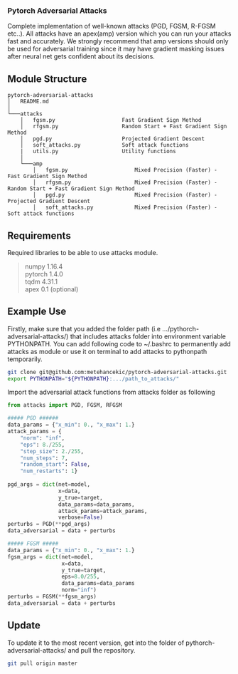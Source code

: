 ### Pytorch Adversarial Attacks #

Complete implementation of well-known attacks (PGD, FGSM, R-FGSM etc..). All attacks have an apex(amp) version which you can run your attacks fast and accurately. We strongly recommend that amp versions should only be used for adversarial training since it may have gradient masking issues after neural net gets confident about its decisions. 


## Module Structure #

```
pytorch-adversarial-attacks
│   README.md
│
└───attacks
    │   fgsm.py                     Fast Gradient Sign Method
    │   rfgsm.py                    Random Start + Fast Gradient Sign Method
    │   pgd.py                      Projected Gradient Descent
    │   soft_attacks.py             Soft attack functions
    |   utils.py                    Utility functions
    │ 
    └───amp
        │   fgsm.py                     Mixed Precision (Faster) - Fast Gradient Sign Method
        │   rfgsm.py                    Mixed Precision (Faster) - Random Start + Fast Gradient Sign Method
        │   pgd.py                      Mixed Precision (Faster) - Projected Gradient Descent
        │   soft_attacks.py             Mixed Precision (Faster) - Soft attack functions
```
## Requirements #

Required libraries to be able to use attacks module.

> numpy                     1.16.4\
> pytorch                   1.4.0\
> tqdm                      4.31.1\
> apex                      0.1  (optional)

## Example Use #

Firstly, make sure that you added the folder path (i.e .../pythorch-adversarial-attacks/) that includes attacks folder into environment variable PYTHONPATH. You can add following code to ~/.bashrc to permanently add attacks as module or use it on terminal to add attacks to pythonpath temporarily.
```bash
git clone git@github.com:metehancekic/pytorch-adversarial-attacks.git
export PYTHONPATH="${PYTHONPATH}:.../path_to_attacks/"
```

Import the adversarial attack functions from attacks folder as following

```python
from attacks import PGD, FGSM, RFGSM

##### PGD ######
data_params = {"x_min": 0., "x_max": 1.}
attack_params = {
    "norm": "inf",
    "eps": 8./255,
    "step_size": 2./255,
    "num_steps": 7,
    "random_start": False,
    "num_restarts": 1}
    
pgd_args = dict(net=model,
                x=data,
                y_true=target,
                data_params=data_params,
                attack_params=attack_params,
                verbose=False)               
perturbs = PGD(**pgd_args)
data_adversarial = data + perturbs

##### FGSM #####
data_params = {"x_min": 0., "x_max": 1.}
fgsm_args = dict(net=model,
                 x=data,
                 y_true=target,
                 eps=8.0/255,
                 data_params=data_params
                 norm="inf")
perturbs = FGSM(**fgsm_args)
data_adversarial = data + perturbs
```
## Update #

To update it to the most recent version, get into the folder of pythorch-adversarial-attacks/ and pull the repository.
```bash
git pull origin master
```
